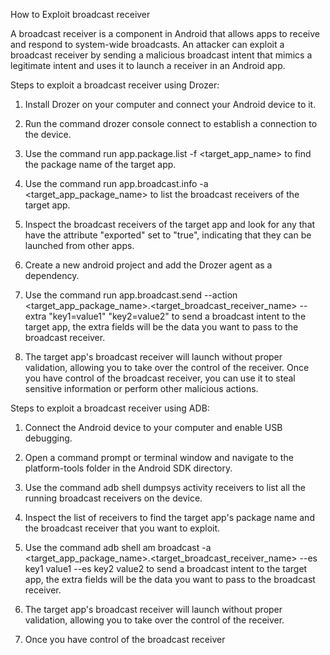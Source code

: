 How to Exploit broadcast receiver

A broadcast receiver is a component in Android that allows apps to receive and respond to system-wide broadcasts. An attacker can exploit a broadcast receiver by sending a malicious broadcast intent that mimics a legitimate intent and uses it to launch a receiver in an Android app.

Steps to exploit a broadcast receiver using Drozer:

1. Install Drozer on your computer and connect your Android device to it.

2. Run the command drozer console connect to establish a connection to the device.

3. Use the command run app.package.list -f <target_app_name> to find the package name of the target app.

4. Use the command run app.broadcast.info -a <target_app_package_name> to list the broadcast receivers of the target app.

5. Inspect the broadcast receivers of the target app and look for any that have the attribute "exported" set to "true", indicating that they can be launched from other apps.

6. Create a new android project and add the Drozer agent as a dependency.

7. Use the command run app.broadcast.send --action <target_app_package_name>.<target_broadcast_receiver_name> --extra "key1=value1" "key2=value2" to send a broadcast intent to the target app, the extra fields will be the data you want to pass to the broadcast receiver.

8. The target app's broadcast receiver will launch without proper validation, allowing you to take over the control of the receiver.
Once you have control of the broadcast receiver, you can use it to steal sensitive information or perform other malicious actions.



Steps to exploit a broadcast receiver using ADB:

1. Connect the Android device to your computer and enable USB debugging.

2. Open a command prompt or terminal window and navigate to the platform-tools folder in the Android SDK directory.

3. Use the command adb shell dumpsys activity receivers to list all the running broadcast receivers on the device.

4. Inspect the list of receivers to find the target app's package name and the broadcast receiver that you want to exploit.

5. Use the command adb shell am broadcast -a <target_app_package_name>.<target_broadcast_receiver_name> --es key1 value1 --es key2 value2 to send a broadcast intent to the target app, the extra fields will be the data you want to pass to the broadcast receiver.

6. The target app's broadcast receiver will launch without proper validation, allowing you to take over the control of the receiver.

7. Once you have control of the broadcast receiver
